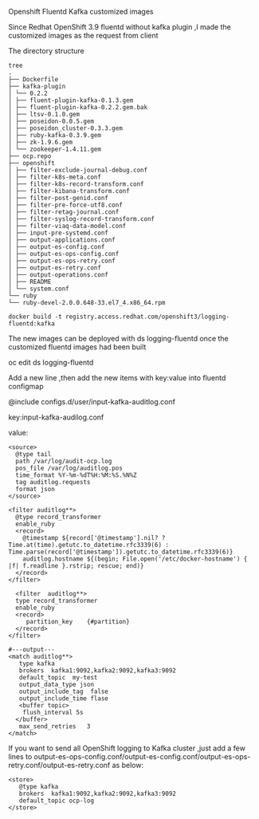 Openshift Fluentd Kafka customized images 

Since Redhat OpenShift 3.9 fluentd without kafka plugin ,I made the customized images as the request from client

The directory structure
```
tree
. 
├── Dockerfile 
├── kafka-plugin 
│ └── 0.2.2 
│ ├── fluent-plugin-kafka-0.1.3.gem 
│ ├── fluent-plugin-kafka-0.2.2.gem.bak 
│ ├── ltsv-0.1.0.gem 
│ ├── poseidon-0.0.5.gem 
│ ├── poseidon_cluster-0.3.3.gem 
│ ├── ruby-kafka-0.3.9.gem 
│ ├── zk-1.9.6.gem 
│ └── zookeeper-1.4.11.gem 
├── ocp.repo 
├── openshift 
│ ├── filter-exclude-journal-debug.conf 
│ ├── filter-k8s-meta.conf 
│ ├── filter-k8s-record-transform.conf 
│ ├── filter-kibana-transform.conf 
│ ├── filter-post-genid.conf 
│ ├── filter-pre-force-utf8.conf 
│ ├── filter-retag-journal.conf 
│ ├── filter-syslog-record-transform.conf 
│ ├── filter-viaq-data-model.conf 
│ ├── input-pre-systemd.conf 
│ ├── output-applications.conf 
│ ├── output-es-config.conf 
│ ├── output-es-ops-config.conf 
│ ├── output-es-ops-retry.conf 
│ ├── output-es-retry.conf 
│ ├── output-operations.conf 
│ ├── README 
│ └── system.conf 
└── ruby 
└── ruby-devel-2.0.0.648-33.el7_4.x86_64.rpm 

docker build -t registry.access.redhat.com/openshift3/logging-fluentd:kafka
```

The new images can be deployed with ds logging-fluentd once the customized fluentd images had been built

oc edit ds logging-fluentd

Add a new line ,then add the new items with key:value into fluentd configmap

@include configs.d/user/input-kafka-auditlog.conf

key:input-kafka-audilog.conf

value:
```
<source>
  @type tail
  path /var/log/audit-ocp.log
  pos_file /var/log/auditlog.pos
  time_format %Y-%m-%dT%H:%M:%S.%N%Z
  tag auditlog.requests
  format json
</source>

<filter auditlog**>
  @type record_transformer
  enable_ruby
  <record>
    @timestamp ${record['@timestamp'].nil? ? Time.at(time).getutc.to_datetime.rfc3339(6) : Time.parse(record['@timestamp']).getutc.to_datetime.rfc3339(6)}
    auditlog.hostname ${(begin; File.open('/etc/docker-hostname') { |f| f.readline }.rstrip; rescue; end)}
  </record>
</filter>

  <filter  auditlog**>
  type record_transformer
  enable_ruby
  <record>
     partition_key    {#partition}
  </record>
</filter>

#---output---
<match auditlog**>
   type kafka
   brokers  kafka1:9092,kafka2:9092,kafka3:9092
   default_topic  my-test
   output_data_type json
   output_include_tag  false
   output_include_time flase
   <buffer topic>
    flush_interval 5s
  </buffer>
   max_send_retries   3         
</match>

```
If you want to send all OpenShift logging to Kafka cluster ,just add a few lines to output-es-ops-config.conf/output-es-config.conf/output-es-ops-retry.conf/output-es-retry.conf as below:

```
<store>
   @type kafka
   brokers  kafka1:9092,kafka2:9092,kafka3:9092
   default_topic ocp-log
</store>

```
